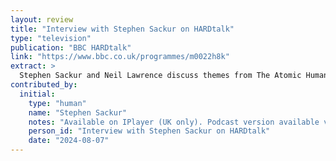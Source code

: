 ```yaml
---
layout: review
title: "Interview with Stephen Sackur on HARDtalk"
type: "television"
publication: "BBC HARDtalk"
link: "https://www.bbc.co.uk/programmes/m0022h8k"
extract: >
  Stephen Sackur and Neil Lawrence discuss themes from The Atomic Human.
contributed_by:
  initial:
    type: "human"
    name: "Stephen Sackur"
    notes: "Available on IPlayer (UK only). Podcast version available via BBC World Service."
    person_id: "Interview with Stephen Sackur on HARDtalk"
    date: "2024-08-07"
---
```

